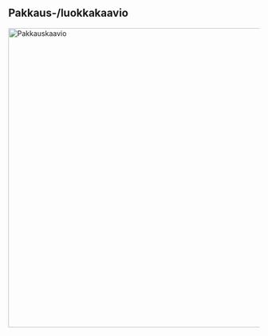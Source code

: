 ## Pakkaus-/luokkakaavio

<img src="https://user-images.githubusercontent.com/46410240/78244157-bae71900-74ed-11ea-913d-99bbf1c9b4a7.png" alt="Pakkauskaavio" width="600" >


